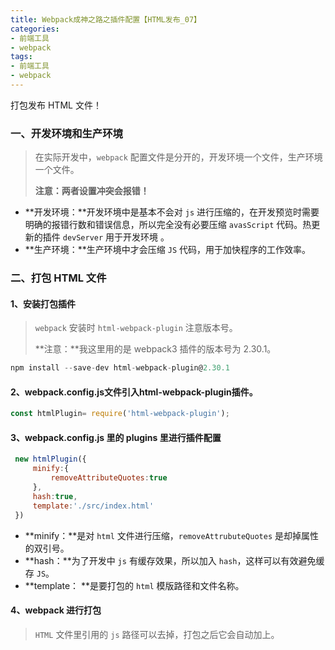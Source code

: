 ```yaml
---
title: Webpack成神之路之插件配置【HTML发布_07】
categories:
- 前端工具
- webpack
tags:
- 前端工具
- webpack
---
```


打包发布 HTML 文件！

<!--more-->



### 一、开发环境和生产环境

> 在实际开发中，`webpack` 配置文件是分开的，开发环境一个文件，生产环境一个文件。
>
> **注意：两者设置冲突会报错！**

- **开发环境：**开发环境中是基本不会对 `js` 进行压缩的，在开发预览时需要明确的报错行数和错误信息，所以完全没有必要压缩 `avasScript` 代码。热更新的插件 `devServer` 用于开发环境 。
- **生产环境：**生产环境中才会压缩 `JS` 代码，用于加快程序的工作效率。



### 二、打包 HTML 文件

#### 1、安装打包插件

> `webpack` 安装时 `html-webpack-plugin` 注意版本号。
>
> **注意：**我这里用的是 webpack3 插件的版本号为 2.30.1。

```javascript
npm install --save-dev html-webpack-plugin@2.30.1
```



#### 2、webpack.config.js文件引入html-webpack-plugin插件。 

```javascript
const htmlPlugin= require('html-webpack-plugin');
```



#### 3、webpack.config.js 里的 plugins 里进行插件配置 

```javascript
 new htmlPlugin({
     minify:{
         removeAttributeQuotes:true
     },
     hash:true,
     template:'./src/index.html'
 })
```

- **minify：**是对 `html` 文件进行压缩，`removeAttrubuteQuotes` 是却掉属性的双引号。
- **hash：**为了开发中 `js` 有缓存效果，所以加入 `hash`，这样可以有效避免缓存 `JS`。
- **template： **是要打包的 `html` 模版路径和文件名称。



#### 4、webpack 进行打包

> `HTML` 文件里引用的 `js` 路径可以去掉，打包之后它会自动加上。